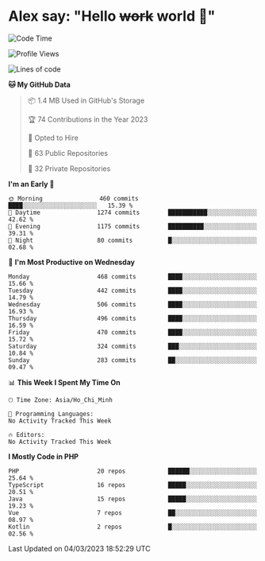 # Alex say: "Hello ~~work~~ world 🐾"

<!--START_SECTION:waka-->
![Code Time](http://img.shields.io/badge/Code%20Time-839%20hrs%205%20mins-blue)

![Profile Views](http://img.shields.io/badge/Profile%20Views-0-blue)

![Lines of code](https://img.shields.io/badge/From%20Hello%20World%20I%27ve%20Written-30.5%20million%20lines%20of%20code-blue)

**🐱 My GitHub Data** 

> 📦 1.4 MB Used in GitHub's Storage 
 > 
> 🏆 74 Contributions in the Year 2023
 > 
> 💼 Opted to Hire
 > 
> 📜 63 Public Repositories 
 > 
> 🔑 32 Private Repositories 
 > 
**I'm an Early 🐤** 

```text
🌞 Morning                460 commits         ████░░░░░░░░░░░░░░░░░░░░░   15.39 % 
🌆 Daytime                1274 commits        ███████████░░░░░░░░░░░░░░   42.62 % 
🌃 Evening                1175 commits        ██████████░░░░░░░░░░░░░░░   39.31 % 
🌙 Night                  80 commits          █░░░░░░░░░░░░░░░░░░░░░░░░   02.68 % 
```
📅 **I'm Most Productive on Wednesday** 

```text
Monday                   468 commits         ████░░░░░░░░░░░░░░░░░░░░░   15.66 % 
Tuesday                  442 commits         ████░░░░░░░░░░░░░░░░░░░░░   14.79 % 
Wednesday                506 commits         ████░░░░░░░░░░░░░░░░░░░░░   16.93 % 
Thursday                 496 commits         ████░░░░░░░░░░░░░░░░░░░░░   16.59 % 
Friday                   470 commits         ████░░░░░░░░░░░░░░░░░░░░░   15.72 % 
Saturday                 324 commits         ███░░░░░░░░░░░░░░░░░░░░░░   10.84 % 
Sunday                   283 commits         ██░░░░░░░░░░░░░░░░░░░░░░░   09.47 % 
```


📊 **This Week I Spent My Time On** 

```text
🕑︎ Time Zone: Asia/Ho_Chi_Minh

💬 Programming Languages: 
No Activity Tracked This Week

🔥 Editors: 
No Activity Tracked This Week
```

**I Mostly Code in PHP** 

```text
PHP                      20 repos            ██████░░░░░░░░░░░░░░░░░░░   25.64 % 
TypeScript               16 repos            █████░░░░░░░░░░░░░░░░░░░░   20.51 % 
Java                     15 repos            █████░░░░░░░░░░░░░░░░░░░░   19.23 % 
Vue                      7 repos             ██░░░░░░░░░░░░░░░░░░░░░░░   08.97 % 
Kotlin                   2 repos             █░░░░░░░░░░░░░░░░░░░░░░░░   02.56 % 
```




 Last Updated on 04/03/2023 18:52:29 UTC
<!--END_SECTION:waka-->
